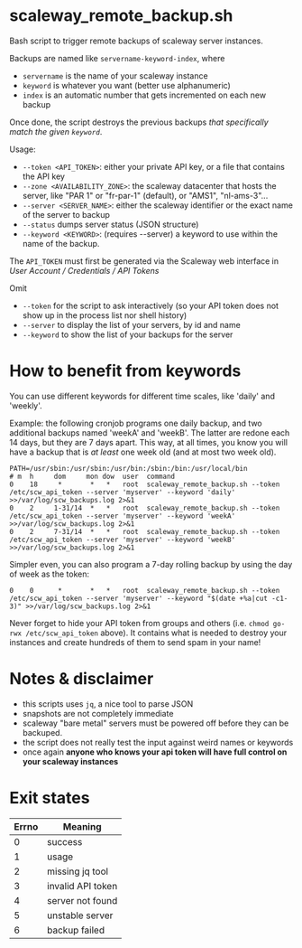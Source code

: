 # scaleway_remote_backup.sh

Bash script to trigger remote backups of scaleway server instances.

Backups are named like `servername-keyword-index`, where
  * `servername` is the name of your scaleway instance
  * `keyword` is whatever you want (better use alphanumeric)
  * `index` is an automatic number that gets incremented on each new backup

Once done, the script destroys the previous backups _that specifically match the given `keyword`_.

Usage:
  * `--token <API_TOKEN>`: either your private API key, or a file that contains the API key
  * `--zone <AVAILABILITY_ZONE>`: the scaleway datacenter that hosts the server, like "PAR 1" or "fr-par-1" (default), or "AMS1", "nl-ams-3"...
  * `--server <SERVER_NAME>`: either the scaleway identifier or the exact name of the server to backup
  * `--status` dumps server status (JSON structure)
  * `--keyword <KEYWORD>`: (requires --server) a keyword to use within the name of the backup.

The `API_TOKEN` must first be generated via the Scaleway web interface in _User Account / Credentials / API Tokens_

Omit
  * `--token` for the script to ask interactively (so your API token does not show up in the process list nor shell history)
  * `--server` to display the list of your servers, by id and name
  * `--keyword` to show the list of your backups for the server

# How to benefit from keywords

You can use different keywords for different time scales, like 'daily' and 'weekly'.

Example: the following cronjob programs one daily backup, and two additional backups named 'weekA' and 'weekB'.
The latter are redone each 14 days, but they are 7 days apart. This way, at all times, you know you will have
a backup that is _at least_ one week old (and at most two week old).

```
PATH=/usr/sbin:/usr/sbin:/usr/bin:/sbin:/bin:/usr/local/bin
# m  h     dom     mon dow  user  command
0    18     *       *   *   root  scaleway_remote_backup.sh --token /etc/scw_api_token --server 'myserver' --keyword 'daily' >>/var/log/scw_backups.log 2>&1
0    2     1-31/14  *   *   root  scaleway_remote_backup.sh --token /etc/scw_api_token --server 'myserver' --keyword 'weekA' >>/var/log/scw_backups.log 2>&1
0    2     7-31/14  *   *   root  scaleway_remote_backup.sh --token /etc/scw_api_token --server 'myserver' --keyword 'weekB' >>/var/log/scw_backups.log 2>&1
```

Simpler even, you can also program a 7-day rolling backup by using the day of week as the token:
```
0    0      *       *   *   root  scaleway_remote_backup.sh --token /etc/scw_api_token --server 'myserver' --keyword "$(date +%a|cut -c1-3)" >>/var/log/scw_backups.log 2>&1
```

Never forget to hide your API token from groups and others (i.e. `chmod go-rwx /etc/scw_api_token` above).
It contains what is needed to destroy your instances and create hundreds of them to send spam in your name!

# Notes & disclaimer
  * this scripts uses `jq`, a nice tool to parse JSON
  * snapshots are not completely immediate
  * scaleway "bare metal" servers must be powered off before they can be backuped.
  * the script does not really test the input against weird names or keywords
  * once again **anyone who knows your api token will have full control on your scaleway instances**

# Exit states

| Errno | Meaning           |
|-------|-------------------|
|   0   | success           |
|   1   | usage             |
|   2   | missing jq tool   |
|   3   | invalid API token |
|   4   | server not found  |
|   5   | unstable server   |
|   6   | backup failed     |
